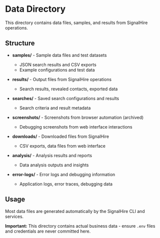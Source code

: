 # Data Directory

This directory contains data files, samples, and results from SignalHire operations.

## Structure

- **samples/** - Sample data files and test datasets
  - JSON search results and CSV exports
  - Example configurations and test data

- **results/** - Output files from SignalHire operations
  - Search results, revealed contacts, exported data

- **searches/** - Saved search configurations and results
  - Search criteria and result metadata

- **screenshots/** - Screenshots from browser automation (archived)
  - Debugging screenshots from web interface interactions

- **downloads/** - Downloaded files from SignalHire
  - CSV exports, data files from web interface

- **analysis/** - Analysis results and reports
  - Data analysis outputs and insights

- **error-logs/** - Error logs and debugging information
  - Application logs, error traces, debugging data

## Usage

Most data files are generated automatically by the SignalHire CLI and services. 

**Important:** This directory contains actual business data - ensure `.env` files and credentials are never committed here.